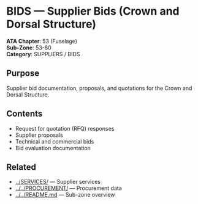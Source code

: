 # BIDS — Supplier Bids (Crown and Dorsal Structure)

**ATA Chapter**: 53 (Fuselage)  
**Sub-Zone**: 53-80  
**Category**: SUPPLIERS / BIDS

## Purpose

Supplier bid documentation, proposals, and quotations for the Crown and Dorsal Structure.

## Contents

- Request for quotation (RFQ) responses
- Supplier proposals
- Technical and commercial bids
- Bid evaluation documentation

## Related

- [../SERVICES/](../SERVICES/) — Supplier services
- [../../PROCUREMENT/](../../PROCUREMENT/) — Procurement data
- [../../README.md](../../README.md) — Sub-zone overview
